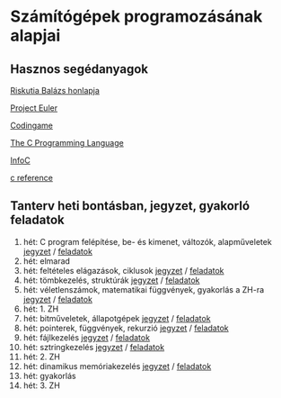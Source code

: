 ﻿
# Számítógépek programozásának alapjai

## Hasznos segédanyagok

[Riskutia Balázs honlapja](https://progalap.balazsriskutia.me/)

[Project Euler](https://projecteuler.net/)

[Codingame](https://www.codingame.com/)

[The C Programming Language](https://www.dipmat.univpm.it/~demeio/public/the_c_programming_language_2.pdf)

[InfoC](https://infoc.eet.bme.hu/)

[c reference](https://en.cppreference.com/w/c)

## Tanterv heti bontásban, jegyzet, gyakorló feladatok

1. hét: C program felépítése, be- és kimenet, változók, alapműveletek [jegyzet](jegyzet/02.md) / [feladatok](feladatok/02.md)
2. hét: elmarad
3. hét: feltételes elágazások, ciklusok [jegyzet](jegyzet/03.md) / [feladatok](feladatok/03.md)
4. hét: tömbkezelés, struktúrák [jegyzet](jegyzet/04.md) / [feladatok](feladatok/04.md)
5. hét:  véletlenszámok, matematikai függvények, gyakorlás a ZH-ra [jegyzet](jegyzet/06.md) / [feladatok](feladatok/06.md)
6. hét:  1. ZH
7. hét:  bitműveletek, állapotgépek [jegyzet](jegyzet/07.md) / [feladatok](feladatok/07.md)
8. hét:  pointerek, függvények, rekurzió [jegyzet](jegyzet/09.md) / [feladatok](feladatok/09.md)
9. hét:  fájlkezelés [jegyzet](jegyzet/10.md) / [feladatok](feladatok/10.md)
10. hét:  sztringkezelés [jegyzet](jegyzet/11.md) / [feladatok](feladatok/11.md)
11. hét:  2. ZH
12. hét:  dinamikus memóriakezelés [jegyzet](jegyzet/12.md) / [feladatok](feladatok/12.md)
13. hét:  gyakorlás
14. hét:  3. ZH
